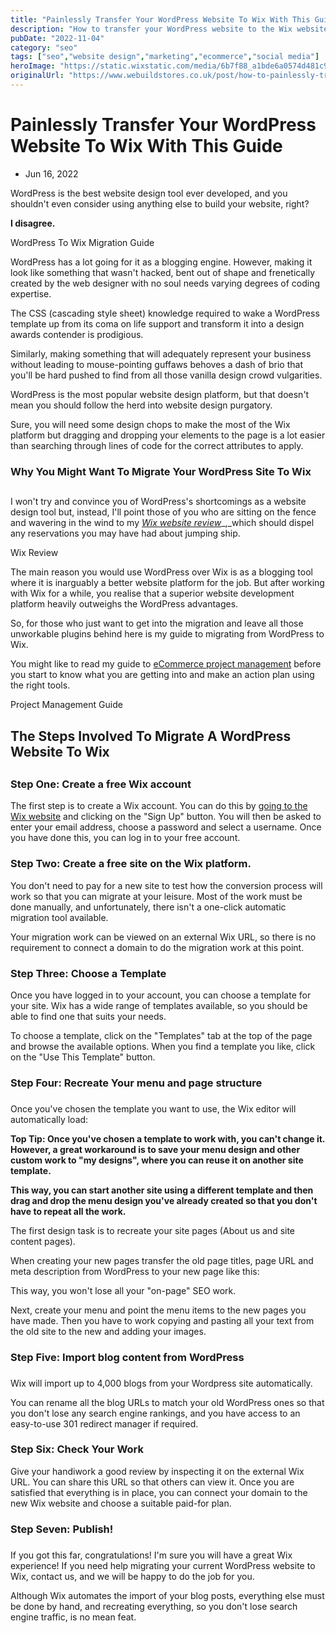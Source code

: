 ```yaml
---
title: "Painlessly Transfer Your WordPress Website To Wix With This Guide"
description: "How to transfer your WordPress website to the Wix website development platform. Migrate your WordPress website to Wix quickly and easily."
pubDate: "2022-11-04"
category: "seo"
tags: ["seo","website design","marketing","ecommerce","social media"]
heroImage: "https://static.wixstatic.com/media/6b7f88_a1bde6a0574d481c9c1984385c2ddc3b~mv2.jpg/v1/fill/w_740,h_420,al_c,q_90,usm_0.66_1.00_0.01,enc_avif,quality_auto/6b7f88_a1bde6a0574d481c9c1984385c2ddc3b~mv2.jpg"
originalUrl: "https://www.webuildstores.co.uk/post/how-to-painlessly-transfer-your-wordpress-website-to-wix"
---
```


# Painlessly Transfer Your WordPress Website To Wix With This Guide

 * Jun 16, 2022

WordPress is the best website design tool ever developed, and you shouldn't even consider using anything else to build your website, right?

**I disagree.**

WordPress To Wix Migration Guide

WordPress has a lot going for it as a blogging engine. However, making it look like something that wasn't hacked, bent out of shape and frenetically created by the web designer with no soul needs varying degrees of coding expertise.

The CSS (cascading style sheet) knowledge required to wake a WordPress template up from its coma on life support and transform it into a design awards contender is prodigious. 

Similarly, making something that will adequately represent your business without leading to mouse-pointing guffaws behoves a dash of brio that you'll be hard pushed to find from all those vanilla design crowd vulgarities.

WordPress is the most popular website design platform, but that doesn't mean you should follow the herd into website design purgatory. 

Sure, you will need some design chops to make the most of the Wix platform but dragging and dropping your elements to the page is a lot easier than searching through lines of code for the correct attributes to apply.

### Why You Might Want To Migrate Your WordPress Site To Wix

## 

I won't try and convince you of WordPress's shortcomings as a website design tool but, instead, I'll point those of you who are sitting on the fence and wavering in the wind to my [_Wix website review_](https://www.webuildstores.co.uk/wix-review)_,_which should dispel any reservations you may have had about jumping ship.

[](https://www.webuildstores.co.uk/wix-review)

Wix Review

The main reason you would use WordPress over Wix is as a blogging tool where it is inarguably a better website platform for the job. But after working with Wix for a while, you realise that a superior website development platform heavily outweighs the WordPress advantages. 

So, for those who just want to get into the migration and leave all those unworkable plugins behind here is my guide to migrating from WordPress to Wix. 

You might like to read my guide to [eCommerce project management](https://www.webuildstores.co.uk/post/project-management-guide) before you start to know what you are getting into and make an action plan using the right tools.

[](https://www.webuildstores.co.uk/post/project-management-guide)

Project Management Guide

## The Steps Involved To Migrate A WordPress Website To Wix

## 

### Step One: Create a free Wix account 

The first step is to create a Wix account. You can do this by [going to the Wix website](https://wixstats.com/?a=8320&c=2252&s1=websitebuilderreviews) and clicking on the "Sign Up" button. You will then be asked to enter your email address, choose a password and select a username. Once you have done this, you can log in to your free account.

### Step Two: Create a free site on the Wix platform.

You don't need to pay for a new site to test how the conversion process will work so that you can migrate at your leisure. Most of the work must be done manually, and unfortunately, there isn't a one-click automatic migration tool available. 

Your migration work can be viewed on an external Wix URL, so there is no requirement to connect a domain to do the migration work at this point.

### Step Three: Choose a Template

Once you have logged in to your account, you can choose a template for your site. Wix has a wide range of templates available, so you should be able to find one that suits your needs.

To choose a template, click on the "Templates" tab at the top of the page and browse the available options. When you find a template you like, click on the "Use This Template" button.

### Step Four: Recreate Your menu and page structure

### 

Once you've chosen the template you want to use, the Wix editor will automatically load:

**Top Tip: Once you've chosen a template to work with, you can't change it. However, a great workaround is to save your menu design and other custom work to "my designs", where you can reuse it on another site template.**

**This way, you can start another site using a different template and then drag and drop the menu design you've already created so that you don't have to repeat all the work.**

The first design task is to recreate your site pages (About us and site content pages). 

When creating your new pages transfer the old page titles, page URL and meta description from WordPress to your new page like this:

This way, you won't lose all your "on-page" SEO work.

Next, create your menu and point the menu items to the new pages you have made. Then you have to work copying and pasting all your text from the old site to the new and adding your images.

### Step Five: Import blog content from WordPress 

### 

Wix will import up to 4,000 blogs from your Wordpress site automatically.

You can rename all the blog URLs to match your old WordPress ones so that you don't lose any search engine rankings, and you have access to an easy-to-use 301 redirect manager if required.

### Step Six: Check Your Work

Give your handiwork a good review by inspecting it on the external Wix URL. You can share this URL so that others can view it. Once you are satisfied that everything is in place, you can connect your domain to the new Wix website and choose a suitable paid-for plan.

### Step Seven: Publish!

### 

If you got this far, congratulations! I'm sure you will have a great Wix experience! If you need help migrating your current WordPress website to Wix, contact us, and we will be happy to do the job for you.

Although Wix automates the import of your blog posts, everything else must be done by hand, and recreating everything, so you don't lose search engine traffic, is no mean feat.
